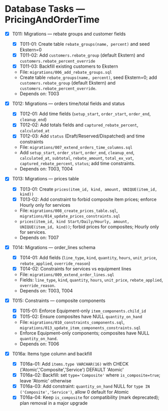 # Database Tasks — PricingAndOrderTime

- [x] T011: Migrations — rebate groups and customer fields
  - [x] T011-01: Create table `rebate_groups(name, percent)` and seed Ekstern=0
  - [x] T011-02: Add `customers.rebate_group` (default Ekstern) and `customers.rebate_percent_override`
  - [x] T011-03: Backfill existing customers to Ekstern
  - File: `migrations/006_add_rebate_groups.sql`
  - Create table `rebate_groups(name, percent)`, seed Ekstern=0; add `customers.rebate_group` (default Ekstern) and `customers.rebate_percent_override`.
  - Depends on: T003
- [x] T012: Migrations — orders time/total fields and status
  - [x] T012-01: Add time fields (`setup_start`, `order_start`, `order_end`, `cleanup_end`)
  - [x] T012-02: Add totals fields and `captured_rebate_percent`, `calculated_at`
  - [x] T012-03: Add `status` (Draft/Reserved/Dispatched) and time constraints
  - File: `migrations/007_extend_orders_time_columns.sql`
  - Add `setup_start`, `order_start`, `order_end`, `cleanup_end`, `calculated_at`, `subtotal`, `rebate_amount`, `total_ex_vat`, `captured_rebate_percent`, `status`; add time constraints.
  - Depends on: T003, T004
- [x] T013: Migrations — prices table
  - [x] T013-01: Create `prices(item_id, kind, amount, UNIQUE(item_id, kind))`
  - [x] T013-02: Add constraint to forbid composite item prices; enforce Hourly only for services
  - File: `migrations/008_create_prices_table.sql`, `migrations/014_update_prices_constraints.sql`
  - `prices(item_id, kind Start/Daily/Hourly, amount, UNIQUE(item_id, kind))`; forbid prices for composites; Hourly only for services.
  - Depends on: T007
- [x] T014: Migrations — order_lines schema
  - [x] T014-01: Add fields (`line_type`, `kind`, `quantity`, `hours`, `unit_price`, `rebate_applied`, `override_reason`)
  - [x] T014-02: Constraints for services vs equipment lines
  - File: `migrations/009_extend_order_lines.sql`
  - Fields: `line_type`, `kind`, `quantity`, `hours`, `unit_price`, `rebate_applied`, `override_reason`.
  - Depends on: T003, T004
- [x] T015: Constraints — composite components
  - [x] T015-01: Enforce Equipment-only `item_components.child_id`
  - [x] T015-02: Ensure composites have NULL `quantity_on_hand`
  - File: `migrations/010_constraints_components.sql`, `migrations/013_update_item_components_constraints.sql`
  - Enforce Equipment-only components; composites have NULL `quantity_on_hand`.
  - Depends on: T006

- [x] T016a: Items type column and backfill
  - [x] T016a-01: Add `items.type VARCHAR(16)` with CHECK ('Atomic','Composite','Service') DEFAULT 'Atomic'
  - [x] T016a-02: Backfill: set `type='Composite'` where `is_composite=true`; leave 'Atomic' otherwise
  - [x] T016a-03: Add constraint: `quantity_on_hand` NULL for `type IN ('Composite','Service')`, allow 0 default for Atomic
  - [x] T016a-04: Keep `is_composite` for compatibility (mark deprecated); plan removal in a major upgrade
